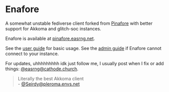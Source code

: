 # Enafore

A somewhat unstable fediverse client forked from [Pinafore](https://github.com/nolanlawson/pinafore) with better support for Akkoma and glitch-soc instances.

Enafore is available at [pinafore.easrng.net](https://pinafore.easrng.net).

See the [user guide](https://github.com/easrng/enafore/blob/main/docs/User-Guide.md) for basic usage. See the [admin guide](https://github.com/easrng/enafore/blob/main/docs/Admin-Guide.md) if Enafore cannot connect to your instance.

For updates, uhhhhhhhhh idk just follow me, I usually post when I fix or add things: [@easrng@cathode.church](https://cathode.church/@easrng).

> Literally the best Akkoma client\
> \- [@Seirdy@pleroma.envs.net](https://pleroma.envs.net/objects/ad9360b2-ae86-4bd1-ba8c-3c24553f92f6)